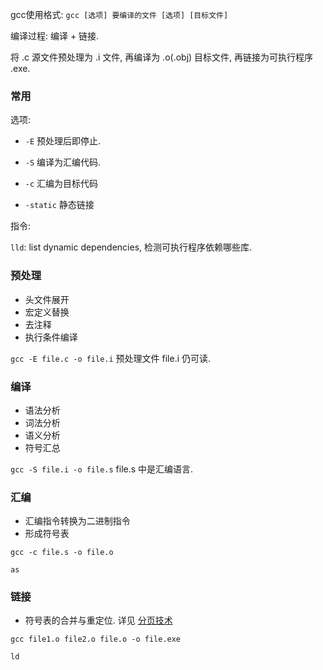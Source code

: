 gcc使用格式: `gcc [选项] 要编译的文件 [选项] [目标文件]`

编译过程: 编译 + 链接. 

将 .c 源文件预处理为 .i 文件, 再编译为 .o(.obj) 目标文件, 再链接为可执行程序 .exe.

### 常用

选项:
- `-E` 预处理后即停止.
- `-S` 编译为汇编代码.
- `-c` 汇编为目标代码

- `-static` 静态链接

指令:

`lld`: list dynamic dependencies, 检测可执行程序依赖哪些库.

### 预处理

- 头文件展开
- 宏定义替换
- 去注释
- 执行条件编译

`gcc -E file.c -o file.i` 预处理文件 file.i 仍可读.

### 编译

- 语法分析
- 词法分析
- 语义分析
- 符号汇总

`gcc -S file.i -o file.s` file.s 中是汇编语言.

### 汇编

- 汇编指令转换为二进制指令
- 形成符号表

`gcc -c file.s -o file.o`

`as`

### 链接

- 符号表的合并与重定位. 详见 [分页技术](../../System/Memory/分页技术.md)

`gcc file1.o file2.o file.o -o file.exe`

`ld`